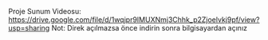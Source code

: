 Proje Sunum Videosu: https://drive.google.com/file/d/1wqjpr9IMUXNmj3Chhk_p2Zjoelvkj9pf/view?usp=sharing    Not: Direk açılmazsa önce indirin sonra bilgisayardan açınız
